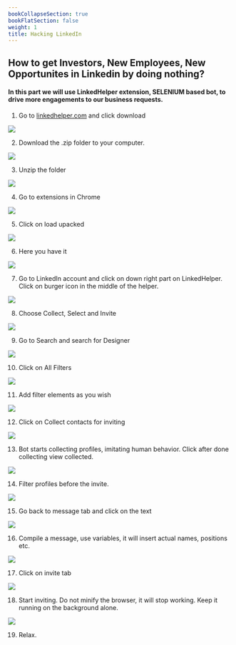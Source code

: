 ```yaml
---
bookCollapseSection: true
bookFlatSection: false
weight: 1
title: Hacking LinkedIn
---
```


## How to get Investors, New Employees, New Opportunites in Linkedin by doing nothing?

#### In this part we will use LinkedHelper extension, SELENIUM based bot, to drive more engagements to our business requests.

1. Go to [linkedhelper.com](linkedhelper.com) and click download

![](../2020-05-08-13-41-10.png)

2. Download the .zip folder to your computer.

![](../2020-05-08-13-44-08.png)

3. Unzip the folder

![](../2020-05-08-13-45-20.png)

4. Go to extensions in Chrome

![](../2020-05-08-13-47-02.png)

5. Click on load upacked

![](../2020-05-08-13-49-51.png)

6. Here you have it

![](../2020-05-08-13-50-54.png)

7. Go to LinkedIn account and click on down right part on LinkedHelper. Click on burger icon in the middle of the helper.

![](../2020-05-08-13-52-01.png)

8. Choose Collect, Select and Invite

![](../2020-05-08-13-53-09.png)

9. Go to Search and search for Designer

![](../2020-05-08-13-55-02.png)

10. Click on All Filters

![](../2020-05-08-13-55-24.png)

11. Add filter elements as you wish

![](../2020-05-08-13-55-58.png)

12. Click on Collect contacts for inviting

![](../2020-05-08-13-56-46.png)

13. Bot starts collecting profiles, imitating human behavior. Click after done collecting view collected.

![](../2020-05-08-13-58-46.png)

14. Filter profiles before the invite.

![](../2020-05-08-14-01-41.png)

15. Go back to message tab and click on the text

![](../2020-05-08-14-02-50.png)

16. Compile a message, use variables, it will insert actual names, positions etc.

![](../2020-05-08-14-07-11.png)

17. Click on invite tab

![](../2020-05-08-14-07-41.png)

18. Start inviting. Do not minify the browser, it will stop working. Keep it running on the background alone.

![](../2020-05-08-14-09-43.png)

19. Relax.
